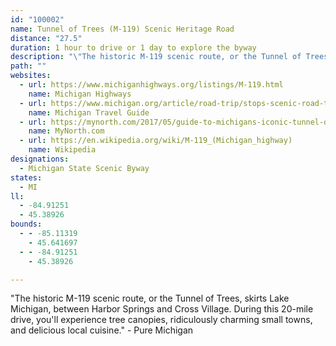 ```yaml
---
id: "100002"
name: Tunnel of Trees (M-119) Scenic Heritage Road
distance: "27.5"
duration: 1 hour to drive or 1 day to explore the byway
description: "\"The historic M-119 scenic route, or the Tunnel of Trees, skirts Lake Michigan, between Harbor Springs and Cross Village. During this 20-mile drive, you'll experience tree canopies, ridiculously charming small towns, and delicious local cuisine.\" - Pure Michigan"
path: ""
websites:
  - url: https://www.michiganhighways.org/listings/M-119.html
    name: Michigan Highways
  - url: https://www.michigan.org/article/road-trip/stops-scenic-road-trip-along-m-119-and-tunnel-trees
    name: Michigan Travel Guide
  - url: https://mynorth.com/2017/05/guide-to-michigans-iconic-tunnel-of-trees-on-m-119/
    name: MyNorth.com
  - url: https://en.wikipedia.org/wiki/M-119_(Michigan_highway)
    name: Wikipedia
designations:
  - Michigan State Scenic Byway
states:
  - MI
ll:
  - -84.91251
  - 45.38926
bounds:
  - - -85.11319
    - 45.641697
  - - -84.91251
    - 45.38926

---
```


"The historic M-119 scenic route, or the Tunnel of Trees, skirts Lake Michigan, between Harbor Springs and Cross Village. During this 20-mile drive, you'll experience tree canopies, ridiculously charming small towns, and delicious local cuisine." - Pure Michigan
